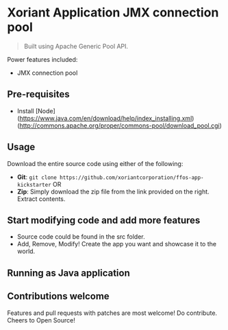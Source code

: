# Xoriant Application JMX connection pool
> Built using Apache Generic Pool API.

Power features included:

+ JMX connection pool

## Pre-requisites

* Install [Node] (https://www.java.com/en/download/help/index_installing.xml)
				 (http://commons.apache.org/proper/commons-pool/download_pool.cgi)		

## Usage

Download the entire source code using either of the following:

* **Git**: `git clone https://github.com/xoriantcorporation/ffos-app-kickstarter` OR
* **Zip**: Simply download the zip file from the link provided on the right. Extract contents.

Start modifying code and add more features
---------------

* Source code could be found in the src folder. 
* Add, Remove, Modify! Create the app you want and showcase it to the world.


Running as Java application
----------------------

## Contributions welcome

Features and pull requests with patches are most welcome! Do contribute. Cheers to Open Source!
